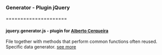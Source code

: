 ### Generator - Plugin jQuery
=====================
### <sup>jquery.generator.js - plugin for [Alberto Cerqueira](https://github.com/albertocerqueira "Alberto Cerqueira")</sup>

File together with methods that perform common functions often reused. Specific data generator. [see more](https://github.com/g6tech/web-plugins-js/tree/master/plugins/generator/1.0.0/jquery.generator.js "see more")